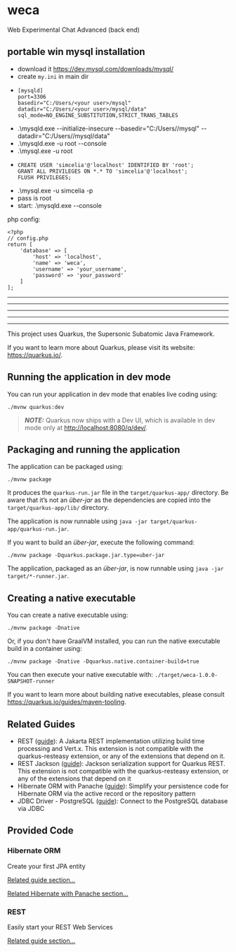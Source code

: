 # weca

Web Experimental Chat Advanced (back end)

## portable win mysql installation

+ download it https://dev.mysql.com/downloads/mysql/
+ create ```my.ini``` in main dir
+ 
	```
	[mysqld]
	port=3306
	basedir="C:/Users/<your user>/mysql"
	datadir="C:/Users/<your user>/mysql/data"
	sql_mode=NO_ENGINE_SUBSTITUTION,STRICT_TRANS_TABLES
	```
+ .\mysqld.exe --initialize-insecure --basedir="C:/Users/<your user>/mysql" --datadir="C:/Users/<your user>/mysql/data"
+ .\mysqld.exe -u root --console
+ .\mysql.exe -u root
+
	```
	CREATE USER 'simcelia'@'localhost' IDENTIFIED BY 'root';
	GRANT ALL PRIVILEGES ON *.* TO 'simcelia'@'localhost';
	FLUSH PRIVILEGES;
	```
+ .\mysql.exe -u simcelia -p
+ pass is root
+ start: .\mysqld.exe --console

php config:
```injectablephp
<?php
// config.php
return [
	'database' => [
		'host' => 'localhost',
		'name' => 'weca',
		'username' => 'your_username',
		'password' => 'your_password'
	]
];
```

---

---

---

---

---

This project uses Quarkus, the Supersonic Subatomic Java Framework.

If you want to learn more about Quarkus, please visit its website: <https://quarkus.io/>.

## Running the application in dev mode

You can run your application in dev mode that enables live coding using:

```shell script
./mvnw quarkus:dev
```

> **_NOTE:_**  Quarkus now ships with a Dev UI, which is available in dev mode only at <http://localhost:8080/q/dev/>.

## Packaging and running the application

The application can be packaged using:

```shell script
./mvnw package
```

It produces the `quarkus-run.jar` file in the `target/quarkus-app/` directory.
Be aware that it’s not an _über-jar_ as the dependencies are copied into the `target/quarkus-app/lib/` directory.

The application is now runnable using `java -jar target/quarkus-app/quarkus-run.jar`.

If you want to build an _über-jar_, execute the following command:

```shell script
./mvnw package -Dquarkus.package.jar.type=uber-jar
```

The application, packaged as an _über-jar_, is now runnable using `java -jar target/*-runner.jar`.

## Creating a native executable

You can create a native executable using:

```shell script
./mvnw package -Dnative
```

Or, if you don't have GraalVM installed, you can run the native executable build in a container using:

```shell script
./mvnw package -Dnative -Dquarkus.native.container-build=true
```

You can then execute your native executable with: `./target/weca-1.0.0-SNAPSHOT-runner`

If you want to learn more about building native executables, please consult <https://quarkus.io/guides/maven-tooling>.

## Related Guides

- REST ([guide](https://quarkus.io/guides/rest)): A Jakarta REST implementation utilizing build time processing and Vert.x. This extension is not compatible with the quarkus-resteasy extension, or any of the extensions that depend on it.
- REST Jackson ([guide](https://quarkus.io/guides/rest#json-serialisation)): Jackson serialization support for Quarkus REST. This extension is not compatible with the quarkus-resteasy extension, or any of the extensions that depend on it
- Hibernate ORM with Panache ([guide](https://quarkus.io/guides/hibernate-orm-panache)): Simplify your persistence code for Hibernate ORM via the active record or the repository pattern
- JDBC Driver - PostgreSQL ([guide](https://quarkus.io/guides/datasource)): Connect to the PostgreSQL database via JDBC

## Provided Code

### Hibernate ORM

Create your first JPA entity

[Related guide section...](https://quarkus.io/guides/hibernate-orm)

[Related Hibernate with Panache section...](https://quarkus.io/guides/hibernate-orm-panache)


### REST

Easily start your REST Web Services

[Related guide section...](https://quarkus.io/guides/getting-started-reactive#reactive-jax-rs-resources)
